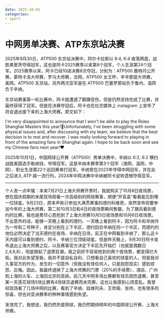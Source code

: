 ```yaml
---
date: 2025-10-01
categories:
- sport
---
```


# 中网男单决赛、ATP东京站决赛

2025年9月30日，ATP500 东京站决赛中，阿尔卡拉斯以 6:4, 6:4 直落两盘，战胜弗里茨夺得冠军，这也是阿卡2025赛季以来第8个冠军，个人生涯第24个冠军。2025赛季以来，阿卡已经10进决赛8次夺冠，分别为：ATP500 鹿特丹公开赛，蒙特卡洛大师赛，罗马大师赛，法网，ATP500 女王杯，辛辛那提大师赛，美网，ATP500 东京站，另外两次亚军是在 ATP500 巴塞罗那站负于鲁内、温网负于辛纳。

<!-- more -->

东京站赛事第一轮比赛中，阿卡就遭遇了脚踝受伤，但是仍然坚持完成了比赛，并最终获得了冠军。但是在决赛夺冠后，阿卡也在社交媒体上 instagram 上宣布了将会退出接下来的上海大师赛。原文如下：

I'm very disappointed to announce that I won't be able to play the Rolex Shanghai Masters this year!🥲Unfortunately, I've been struggling with some physical issues and, after discussing with my team, we believe that the best decision is to rest and recover. I was really looking forward to playing in front of the amazing fans in Shanghai again. I hope to be back soon and see my Chinese fans next year!❤️

2025年10月1日，中国网球公开赛（ATP500）男单决赛中，辛纳以 6:2, 6:2 横扫战胜美国选手勒纳钱，夺得冠军。这是辛纳本赛季第3个冠军（澳网，温网，中网）、职业生涯第22个巡回赛单打冠军。辛纳曾在2023年夺得中网冠军，并在此之后进入 ATP 超一流行列，2024年中网决赛中辛纳被阿卡逆转遗憾夺得亚军。

---

个人发一点牢骚：本来7月21日上海大师赛开票时，我就购买了10月8日夜场票，想在国庆假期的末尾现场观看一次高级别的网球赛事，顺便“开盲盒”看看能见到哪一位球星。9月23日，原本声称只参加大满贯赛事的德约科维奇，突然宣布将要参加今年的上海大师赛，第二轮10月3日和4日的夜场票瞬间售罄。为了跟风看到德约的比赛，我也是费尽心思抢到了上海大师赛10月5日夜场票和10月6日夜场票。不出意外的话，能够一天晚上看到的德约、一天晚上看到阿卡，因为阿卡和辛纳作为一号和二号种子，肯定分别在上下半区，德约回合辛纳在同一个半区，而德约的地位必然决定了当天德约在夜场、辛纳在日场，反正在中网看到辛纳了，那么这十天内就可以看到德约、阿卡、辛纳三位顶级球星。但是昨天晚上，9月30日阿卡宣布退出上海大师赛之后，以及赛事官方决定下半区先开始打（也就是偶数日 2,4,6,8），彻底掀起了退票狂潮，我之前好不容易抢到的两个夜场票，都变得烂大街。我对此失望至极，我并不是自私自利、只想看自己喜欢的球星的人，但是我对久事官方的作为、发生的一切意外（但我没有怪任何人，只是抱怨现实）感到烦怨、后悔。因此，我最终退掉了上海大师赛的门票（20%的手续费）、酒店、广州到上海的火车、上海回北京的高铁。前几天中网多场比赛都有球员因伤退赛，甚至某一天莲花球场5场比赛有4场球员退赛而未完赛，这也让我感到心烦意乱。我曾经现场看了几场中网的比赛，看到了辛纳、兹维列夫、王欣瑜、张帅，也有很多的惊喜，但也对亚洲赛季的种种事情感到失望。

发泄完了，我想说，我仍然热爱网球，我仍然期待明年的中国网球公开赛、上海大师赛。
